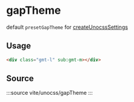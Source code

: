 # gapTheme

default `presetGapTheme` for [createUnocssSettings](../createUnocssSettings/+Page.md)


## Usage

```html
<div class="gmt-l" sub:gmt-m></div>
```


## Source

:::source
vite/unocss/gapTheme
:::

